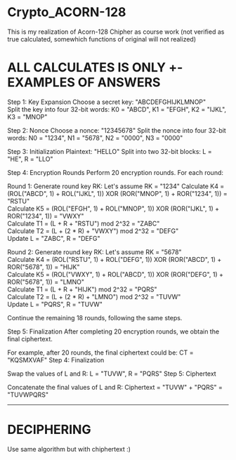 # Crypto_ACORN-128
This is my realization of Acorn-128 Chipher as course work (not verified as true calculated, somewhich functions of original will not realized)

# ALL CALCULATES IS ONLY +- EXAMPLES OF ANSWERS

Step 1: Key Expansion
Choose a secret key: "ABCDEFGHIJKLMNOP"<br />
Split the key into four 32-bit words: K0 = "ABCD", K1 = "EFGH", K2 = "IJKL", K3 = "MNOP" <br />

Step 2: Nonce
Choose a nonce: "12345678"
Split the nonce into four 32-bit words: N0 = "1234", N1 = "5678", N2 = "0000", N3 = "0000" <br />

Step 3: Initialization
Plaintext: "HELLO"
Split into two 32-bit blocks: L = "HE", R = "LLO"

Step 4: Encryption Rounds
Perform 20 encryption rounds. For each round:

Round 1:
Generate round key RK: Let's assume RK = "1234"
Calculate K4 = (ROL("ABCD", 1) + ROL("IJKL", 1)) XOR (ROR("MNOP", 1) + ROR("1234", 1)) = "RSTU"<br />
Calculate K5 = (ROL("EFGH", 1) + ROL("MNOP", 1)) XOR (ROR("IJKL", 1) + ROR("1234", 1)) = "VWXY"<br />
Calculate T1 = (L + R + "RSTU") mod 2^32 = "ZABC"<br />
Calculate T2 = (L + (2 * R) + "VWXY") mod 2^32 = "DEFG"<br />
Update L = "ZABC", R = "DEFG"<br />

Round 2:
Generate round key RK: Let's assume RK = "5678"<br />
Calculate K4 = (ROL("RSTU", 1) + ROL("DEFG", 1)) XOR (ROR("ABCD", 1) + ROR("5678", 1)) = "HIJK"<br />
Calculate K5 = (ROL("VWXY", 1) + ROL("ABCD", 1)) XOR (ROR("DEFG", 1) + ROR("5678", 1)) = "LMNO"<br />
Calculate T1 = (L + R + "HIJK") mod 2^32 = "PQRS"<br />
Calculate T2 = (L + (2 * R) + "LMNO") mod 2^32 = "TUVW"<br />
Update L = "PQRS", R = "TUVW"<br />

Continue the remaining 18 rounds, following the same steps.

Step 5: Finalization
After completing 20 encryption rounds, we obtain the final ciphertext.

For example, after 20 rounds, the final ciphertext could be: CT = "KQSMXVAF"
Step 4: Finalization

Swap the values of L and R: L = "TUVW", R = "PQRS"
Step 5: Ciphertext

Concatenate the final values of L and R: Ciphertext = "TUVW" + "PQRS" = "TUVWPQRS"
_________________________________________________________________________________________________________________________________________________________________________
# DECIPHERING
Use same algorithm but with chiphertext :)

